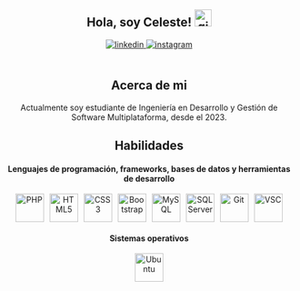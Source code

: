 <div style="text-align: center;">
  <h2> Hola, soy Celeste! 
    <img src="https://github.com/abdoachhoubi/abdoachhoubi/blob/main/gifs/Hi.gif" width="30" alt="gif de saludo">
  </h2>
  
  <a href="https://www.linkedin.com/in/celeste-gonzalez-cruz-06d122004" target="_blank">
    <img src="https://img.shields.io/badge/linkedin-%2300acee.svg?color=405DE6&style=for-the-badge&logo=linkedin&logoColor=white" alt="linkedin" style="margin-bottom: 5px;" />
  </a>
  
  <a href="https://www.instagram.com/celeste_cruzzg/" target="_blank">
    <img src="https://img.shields.io/badge/instagram-%23ff5851db.svg?color=C13584&style=for-the-badge&logo=instagram&logoColor=white" alt="instagram" style="margin-bottom: 5px;" />
  </a>
  
  <br />
  <br />
  <h2>Acerca de mi</h2>
  Actualmente soy estudiante de Ingeniería en Desarrollo y Gestión de Software Multiplataforma, desde el 2023.
  <br />

  <h2> Habilidades </h2>
  <h4> Lenguajes de programación, frameworks, bases de datos y herramientas de desarrollo </h4>
  
  <div style="display: flex; justify-content: center; gap: 10px;">
    <img width='50px' src='https://upload.wikimedia.org/wikipedia/commons/2/27/PHP-logo.svg' alt="PHP">
    <img width='50px' height='50px' src='https://upload.wikimedia.org/wikipedia/commons/6/61/HTML5_logo_and_wordmark.svg' alt="HTML5">
    <img width='50px' height='50px' src='https://upload.wikimedia.org/wikipedia/commons/d/d5/CSS3_logo_and_wordmark.svg' alt="CSS3">
    <img width='50px' src='https://upload.wikimedia.org/wikipedia/commons/b/b2/Bootstrap_logo.svg' alt="Bootstrap">
    <img width='50px' src='https://brandslogos.com/wp-content/uploads/images/large/mysql-logo-1.png' alt="MySQL">
    <img width='50px' src='https://www.svgrepo.com/show/303229/microsoft-sql-server-logo.svg' alt="SQL Server">
    <img width='50px' src='https://upload.wikimedia.org/wikipedia/commons/3/3f/Git_icon.svg' alt="Git">
    <img width='50px' src='https://upload.wikimedia.org/wikipedia/commons/9/9a/Visual_Studio_Code_1.35_icon.svg' alt="VSC">
  </div>

  <h4> Sistemas operativos </h4>
  <div style="display: flex; justify-content: center; gap: 10px;">
    <img width='50px' src='https://cdn.worldvectorlogo.com/logos/ubuntu-4.svg' alt="Ubuntu">
  </div>
</div>
